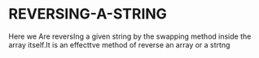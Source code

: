 # REVERSING-A-STRING
Here we Are reversIng a given string by the swapping method inside the array itself.It is an effecttve method of reverse an array or a strtng
